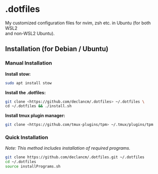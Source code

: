 # .dotfiles

My customized configuration files for nvim, zsh etc. in Ubuntu (for both WSL2\
and non-WSL2 Ubuntu).

## Installation (for Debian / Ubuntu)

### Manual Installation

**Install stow:**

```bash
sudo apt install stow
```

**Install the .dotfiles:**

```bash
git clone <https://github.com/declancm/.dotfiles> ~/.dotfiles \
cd ~/.dotfiles && ./install.sh
```

**Install tmux plugin manager:**

```bash
git clone <https://github.com/tmux-plugins/tpm> ~/.tmux/plugins/tpm
```

### Quick Installation

_Note: This method includes installation of required programs._

```bash
git clone https://github.com/declancm/.dotfiles.git ~/.dotfiles
cd ~/.dotfiles
source installPrograms.sh
```
